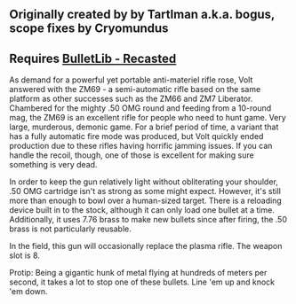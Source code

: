 Originally created by by Tartlman a.k.a. bogus, scope fixes by Cryomundus
--------------
Requires [BulletLib - Recasted](https://github.com/HDest-Community/HDBulletLib-Recasted)
--------------

As demand for a powerful yet portable anti-materiel rifle rose, Volt answered with the ZM69 - a semi-automatic rifle based on the same platform as other successes such as the ZM66 and ZM7 Liberator. Chambered for the mighty .50 OMG round and feeding from a 10-round mag, the ZM69 is an excellent rifle for people who need to hunt game. Very large, murderous, demonic game. For a brief period of time, a variant that has a fully automatic fire mode was produced, but Volt quickly ended production due to these rifles having horrific jamming issues. If you can handle the recoil, though, one of those is excellent for making sure something is very dead.

In order to keep the gun relatively light without obliterating your shoulder, .50 OMG cartridge isn't as strong as some might expect. However, it's still more than enough to bowl over a human-sized target.
There is a reloading device built in to the stock, although it can only load one bullet at a time. Additionally, it uses 7.76 brass to make new bullets since after firing, the .50 brass is not particularly reusable.

In the field, this gun will occasionally replace the plasma rifle. The weapon slot is 8.

Protip: Being a gigantic hunk of metal flying at hundreds of meters per second, it takes a lot to stop one of these bullets. Line 'em up and knock 'em down.
